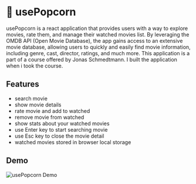 # 🍿 usePopcorn

usePopcorn is a react application that provides users with a way to explore movies, rate them, and manage their watched movies list. By leveraging the OMDB API (Open Movie Database), the app gains access to an extensive movie database, allowing users to quickly and easily find movie information, including genre, cast, director, ratings, and much more.
This application is a part of a course offered by Jonas Schmedtmann. I built the application when i took the course.

## Features

- search movie
- show movie details
- rate movie and add to watched
- remove movie from watched
- show stats about your watched movies
- use Enter key to start searching movie
- use Esc key to close the movie detail
- watched movies stored in browser local storage

## Demo

![usePopcorn Demo](https://i.imgur.com/sRyo6B4.gif)
